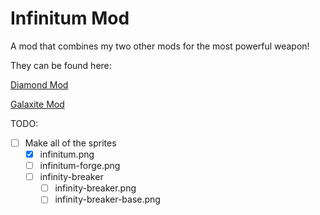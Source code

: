 # Infinitum Mod
A mod that combines my two other mods for the most powerful weapon!

They can be found here:

[Diamond Mod](https://www.github.com/BlueThecno/Mindustry-Diamond-Mod)

[Galaxite Mod](https://www.github.com/BlueThecno/Galaxite-Mod)

TODO:
- [ ] Make all of the sprites
  - [x] infinitum.png
  - [ ] infinitum-forge.png
  - [ ] infinity-breaker
	- [ ] infinity-breaker.png
	- [ ] infinity-breaker-base.png
